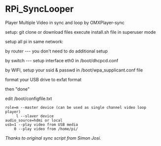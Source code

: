 # RPi_SyncLooper
Player Multiple Video in sync and loop by OMXPlayer-sync 

  setup:
  git clone or download files
  execute install.sh file in superuser mode
  
  setup all pi in same network:
  
  by router --- you don't need to do additional setup

  by switch --- setup interface eth0 in /boot/dhcpcd.conf
  
  by WIFI, setup your ssid & passwd in /boot/wpa_supplicant.conf file
  
  format your USB drive to exfat format
  
  then "done"
  
  edit /boot/configfile.txt
  
    role=m --master device (can be used as single channel video loop player)
         l --slaver device
    audio_source=hdmi or local
    usb=1 --play video from USB media
        0 --play video from /home/pi/
        
        
*Thanks to original sync script from Simon Josi.*

